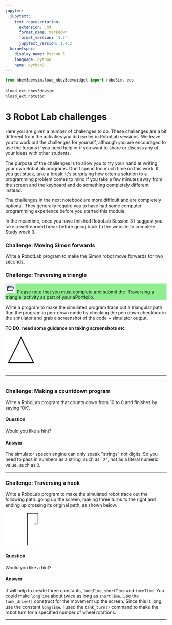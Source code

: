 ```yaml
---
jupyter:
  jupytext:
    text_representation:
      extension: .md
      format_name: markdown
      format_version: '1.2'
      jupytext_version: 1.4.2
  kernelspec:
    display_name: Python 3
    language: python
    name: python3
---
```


```python
from nbev3devsim.load_nbev3devwidget import roboSim, eds

%load_ext nbev3devsim
%load_ext nbtutor
```

# 3 Robot Lab challenges


Here you are given a number of challenges to do. These challenges are a bit different from the activities you did earlier in RoboLab sessions. We leave you to work out the challenges for yourself, although you are encouraged to use the forums if you need help or if you want to share or discuss any of your ideas with other students.

The purpose of the challenges is to allow you to try your hand at writing your own RoboLab programs. Don’t spend too much time on this work. If you get stuck, take a break: it's surprising how often a solution to a programming problem comes to mind if you take a few minutes away from the screen and the keyboard and do something completely different instead.

The challenges in the next notebook are more difficult and are completely optional. They generally require you to have had some computer programming experience before you started this module.

In the meantime, once you have finished RoboLab Session 3 I suggest you take a well-earned break before going back to the website to complete Study week 3.


### Challenge: Moving Simon forwards

Write a RobotLab program to make the Simon robot move forwards for two seconds.


### Challenge: Traversing a triangle
<div xmlns:str="http://exslt.org/strings" style="background:lightgreen">

![figure ../tm129-19J-images/tm129_portfolio_activity_32.png](../images/tm129_portfolio_activity_32.png) Please note that you must complete and submit the 'Traversing a triangle' activity as part of your ePortfolio.
</div>

Write a program to make the simulated program trace out a triangular path. Run the program in pen-down mode by checking the pen down checkbox in the simulator and grab a screenshot of the code + simulator output.

__TO DO: need some guidance on taking screenshots etc__


![An outline triangle.](../images/tm129_rob_p3_f021.gif)

---

---

<!-- #region -->
### Challenge: Making a countdown program
Write a RoboLab program that counts down from 10 to 0 and finishes by saying ‘OK’.


#### Question

Would you like a hint?
<!-- #endregion -->

#### Answer

The simulator speech engine can only speak "strings" not digits. So you need to pass in numbers as a string, such as `'2'`, *not* as a literal numeric value, such as `3`. 

---


### Challenge: Traversing a hook

Write a RoboLab program to make the simulated robot trace out the following path: going up the screen, making three turns to the right and ending up crossing its original path, as shown below.


![A shape that looks like a squared-off ‘P’.](../images/tm129_rob_p3_f022.jpg)
<!--ITQ-->

#### Question

Would you like a hint?


#### Answer

It will help to create three constants, `longTime`, `shortTime` and `turnTime`. You could make `longTime` about twice as long as `shortTime`. Use the `tank_drive()` construct for the movement up the screen. Since this is long, use the constant `longTime`. I used the `tank_turn()` command to make the robot turn for a specified number of wheel rotations.

---

